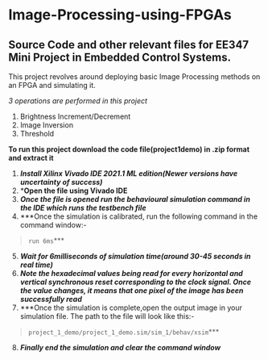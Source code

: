 # Image-Processing-using-FPGAs
## Source Code and other relevant files for EE347 Mini Project in Embedded Control Systems. 
This project revolves around deploying basic Image Processing methods on an FPGA and simulating it.

*3 operations are performed in this project*
1. Brightness Increment/Decrement
2. Image Inversion
3. Threshold

**To run this project download the code file(project1demo) in .zip format and extract it**
1. ***Install Xilinx Vivado IDE 2021.1 ML edition(Newer versions have uncertainty of success)***
2. ***Open the file using Vivado IDE**
3. ***Once the file is opened run the behavioural simulation command in the IDE which runs the testbench file***
4. ***Once the simulation is calibrated, run the following command in the command window:-
>`run 6ms`***
5. ***Wait for 6milliseconds of simulation time(around 30-45 seconds in real time)***
6. ***Note the hexadecimal values being read for every horizontal and vertical synchronous reset corresponding to the clock signal. Once the value changes, it means that one pixel of the image has been successfully read***
7. ***Once the simulation is complete,open the output image in your simulation file. The path to the file will look like this:-
> `project_1_demo/project_1_demo.sim/sim_1/behav/xsim`***
8. ***Finally end the simulation and clear the command window***
